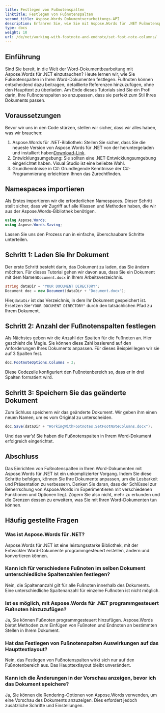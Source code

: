```yaml
---
title: Festlegen von Fußnotenspalten
linktitle: Festlegen von Fußnotenspalten
second_title: Aspose.Words Dokumentverarbeitungs-API
description: Erfahren Sie, wie Sie mit Aspose.Words für .NET Fußnotenspalten in Word-Dokumenten festlegen. Passen Sie Ihr Fußnotenlayout einfach mit unserer Schritt-für-Schritt-Anleitung an.
type: docs
weight: 10
url: /de/net/working-with-footnote-and-endnote/set-foot-note-columns/
---
```

## Einführung

Sind Sie bereit, in die Welt der Word-Dokumentbearbeitung mit Aspose.Words für .NET einzutauchen? Heute lernen wir, wie Sie Fußnotenspalten in Ihren Word-Dokumenten festlegen. Fußnoten können entscheidend dazu beitragen, detaillierte Referenzen hinzuzufügen, ohne den Haupttext zu überladen. Am Ende dieses Tutorials sind Sie ein Profi darin, Ihre Fußnotenspalten so anzupassen, dass sie perfekt zum Stil Ihres Dokuments passen.

## Voraussetzungen

Bevor wir uns in den Code stürzen, stellen wir sicher, dass wir alles haben, was wir brauchen:

1.  Aspose.Words für .NET-Bibliothek: Stellen Sie sicher, dass Sie die neueste Version von Aspose.Words für .NET von der heruntergeladen und installiert haben[Download-Link](https://releases.aspose.com/words/net/).
2. Entwicklungsumgebung: Sie sollten eine .NET-Entwicklungsumgebung eingerichtet haben. Visual Studio ist eine beliebte Wahl.
3. Grundkenntnisse in C#: Grundlegende Kenntnisse der C#-Programmierung erleichtern Ihnen das Zurechtfinden.

## Namespaces importieren

Als Erstes importieren wir die erforderlichen Namespaces. Dieser Schritt stellt sicher, dass wir Zugriff auf alle Klassen und Methoden haben, die wir aus der Aspose.Words-Bibliothek benötigen.

```csharp
using Aspose.Words;
using Aspose.Words.Saving;
```

Lassen Sie uns den Prozess nun in einfache, überschaubare Schritte unterteilen.

## Schritt 1: Laden Sie Ihr Dokument

Der erste Schritt besteht darin, das Dokument zu laden, das Sie ändern möchten. Für dieses Tutorial gehen wir davon aus, dass Sie ein Dokument mit dem Namen`Document.docx` in Ihrem Arbeitsverzeichnis.

```csharp
string dataDir = "YOUR DOCUMENT DIRECTORY"; 
Document doc = new Document(dataDir + "Document.docx");
```

 Hier,`dataDir` ist das Verzeichnis, in dem Ihr Dokument gespeichert ist. Ersetzen Sie`"YOUR DOCUMENT DIRECTORY"` durch den tatsächlichen Pfad zu Ihrem Dokument.

## Schritt 2: Anzahl der Fußnotenspalten festlegen

Als Nächstes geben wir die Anzahl der Spalten für die Fußnoten an. Hier geschieht die Magie. Sie können diese Zahl basierend auf den Anforderungen Ihres Dokuments anpassen. Für dieses Beispiel legen wir sie auf 3 Spalten fest.

```csharp
doc.FootnoteOptions.Columns = 3;
```

Diese Codezeile konfiguriert den Fußnotenbereich so, dass er in drei Spalten formatiert wird.

## Schritt 3: Speichern Sie das geänderte Dokument

Zum Schluss speichern wir das geänderte Dokument. Wir geben ihm einen neuen Namen, um es vom Original zu unterscheiden.

```csharp
doc.Save(dataDir + "WorkingWithFootnotes.SetFootNoteColumns.docx");
```

Und das war’s! Sie haben die Fußnotenspalten in Ihrem Word-Dokument erfolgreich eingerichtet.

## Abschluss

Das Einrichten von Fußnotenspalten in Ihren Word-Dokumenten mit Aspose.Words für .NET ist ein unkomplizierter Vorgang. Indem Sie diese Schritte befolgen, können Sie Ihre Dokumente anpassen, um die Lesbarkeit und Präsentation zu verbessern. Denken Sie daran, dass der Schlüssel zur Beherrschung von Aspose.Words im Experimentieren mit verschiedenen Funktionen und Optionen liegt. Zögern Sie also nicht, mehr zu erkunden und die Grenzen dessen zu erweitern, was Sie mit Ihren Word-Dokumenten tun können.

## Häufig gestellte Fragen

### Was ist Aspose.Words für .NET?  
Aspose.Words für .NET ist eine leistungsstarke Bibliothek, mit der Entwickler Word-Dokumente programmgesteuert erstellen, ändern und konvertieren können.

### Kann ich für verschiedene Fußnoten im selben Dokument unterschiedliche Spaltenzahlen festlegen?  
Nein, die Spaltenanzahl gilt für alle Fußnoten innerhalb des Dokuments. Eine unterschiedliche Spaltenanzahl für einzelne Fußnoten ist nicht möglich.

### Ist es möglich, mit Aspose.Words für .NET programmgesteuert Fußnoten hinzuzufügen?  
Ja, Sie können Fußnoten programmgesteuert hinzufügen. Aspose.Words bietet Methoden zum Einfügen von Fußnoten und Endnoten an bestimmten Stellen in Ihrem Dokument.

### Hat das Festlegen von Fußnotenspalten Auswirkungen auf das Haupttextlayout?  
Nein, das Festlegen von Fußnotenspalten wirkt sich nur auf den Fußnotenbereich aus. Das Haupttextlayout bleibt unverändert.

### Kann ich die Änderungen in der Vorschau anzeigen, bevor ich das Dokument speichere?  
Ja, Sie können die Rendering-Optionen von Aspose.Words verwenden, um eine Vorschau des Dokuments anzuzeigen. Dies erfordert jedoch zusätzliche Schritte und Einstellungen.